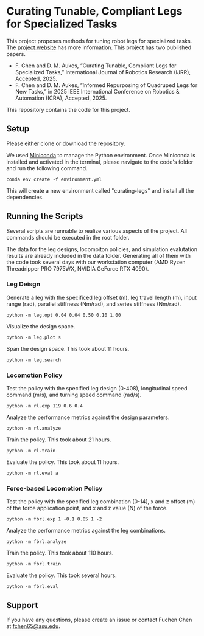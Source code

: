 # Curating Tunable, Compliant Legs for Specialized Tasks
This project proposes methods for tuning robot legs for specialized tasks. The [project website](https://iicfcii.github.io/curating-legs-web/) has more information. This project has two published papers. 

- F. Chen and D. M. Aukes, “Curating Tunable, Compliant Legs for Specialized Tasks,” International Journal of Robotics Research (IJRR), Accepted, 2025.
- F. Chen and D. M. Aukes, “Informed Repurposing of Quadruped Legs for New Tasks,” in 2025 IEEE International Conference on Robotics & Automation (ICRA), Accepted, 2025.

This repository contains the code for this project. 

## Setup
Please either clone or download the repository. 

We used [Miniconda](https://www.anaconda.com/docs/getting-started/miniconda/main) to manage the Python environment. Once Miniconda is installed and activated in the terminal, please navigate to the code's folder and run the following command. 

```
conda env create -f environment.yml
```
This will create a new environment called "curating-legs" and install all the dependencies. 


## Running the Scripts
Several scripts are runnable to realize various aspects of the project. All commands should be executed in the root folder. 

The data for the leg designs, locomoiton policies, and simulation evalutation results are already included in the data folder. Generating all of them with the code took several days with our workstation computer (AMD Ryzen Threadripper PRO 7975WX, NVIDIA GeForce RTX 4090). 

### Leg Deisgn
Generate a leg with the specificed leg offset (m), leg travel length (m), input range (rad), parallel stiffness (Nm/rad), and series stiffness (Nm/rad). 
```
python -m leg.opt 0.04 0.04 0.50 0.10 1.00
```

Visualize the design space. 
```
python -m leg.plot s
```

Span the design space. This took about 11 hours. 
```
python -m leg.search
```

### Locomotion Policy
Test the policy with the specified leg design (0-408), longitudinal speed command (m/s), and turning speed command (rad/s). 
```
python -m rl.exp 119 0.6 0.4
```

Analyze the performance metrics against the design parameters.  
```
python -m rl.analyze
```

Train the policy. This took about 21 hours. 
```
python -m rl.train
```

Evaluate the policy. This took about 11 hours. 
```
python -m rl.eval a
```

### Force-based Locomotion Policy
Test the policy with the specified leg combination (0-14), x and z offset (m) of the force application point, and x and z value (N) of the force. 
```
python -m fbrl.exp 1 -0.1 0.05 1 -2
```

Analyze the performance metrics against the leg combinations.  
```
python -m fbrl.analyze
```

Train the policy. This took about 110 hours. 
```
python -m fbrl.train
```

Evaluate the policy. This took several hours. 
```
python -m fbrl.eval
```

## Support
If you have any questions, please create an issue or contact Fuchen Chen at fchen65@asu.edu. 